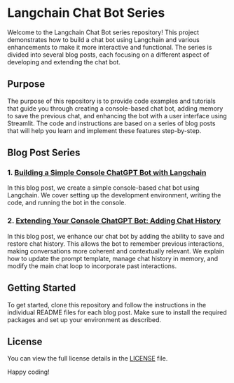 # Langchain Chat Bot Series

Welcome to the Langchain Chat Bot series repository! This project demonstrates how to build a chat bot using Langchain and various enhancements to make it more interactive and functional. The series is divided into several blog posts, each focusing on a different aspect of developing and extending the chat bot. 

## Purpose

The purpose of this repository is to provide code examples and tutorials that guide you through creating a console-based chat bot, adding memory to save the previous chat, and enhancing the bot with a user interface using Streamlit. The code and instructions are based on a series of blog posts that will help you learn and implement these features step-by-step.

## Blog Post Series

### 1. [Building a Simple Console ChatGPT Bot with Langchain](simple_chatgbt_chatbot/README.md)
In this blog post, we create a simple console-based chat bot using Langchain. We cover setting up the development environment, writing the code, and running the bot in the console.

### 2. [Extending Your Console ChatGPT Bot: Adding Chat History](simple_chatgpt_chatbot_with_memory/README.md)
In this blog post, we enhance our chat bot by adding the ability to save and restore chat history. This allows the bot to remember previous interactions, making conversations more coherent and contextually relevant. We explain how to update the prompt template, manage chat history in memory, and modify the main chat loop to incorporate past interactions.

## Getting Started

To get started, clone this repository and follow the instructions in the individual README files for each blog post. Make sure to install the required packages and set up your environment as described.

## License

You can view the full license details in the [LICENSE](LICENSE.md) file.

Happy coding!
